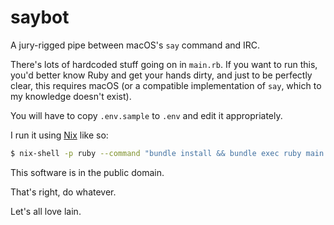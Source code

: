 # saybot

A jury-rigged pipe between macOS's `say` command and IRC.

There's lots of hardcoded stuff going on in `main.rb`. If you want to run this,
you'd better know Ruby and get your hands dirty, and just to be perfectly
clear, this requires macOS (or a compatible implementation of `say`, which to
my knowledge doesn't exist).

You will have to copy `.env.sample` to `.env` and edit it appropriately.

I run it using [Nix](https://nixos.org/) like so:

```sh
$ nix-shell -p ruby --command "bundle install && bundle exec ruby main.rb"
```

This software is in the public domain.

That's right, do whatever.

Let's all love lain.

